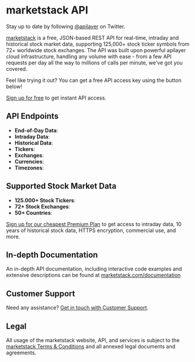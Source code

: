 # marketstack API

Stay up to date by following [@apilayer](https://twitter.com/apilayer) on Twitter.

[marketstack](https://marketstack.com) is a free, JSON-based REST API for real-time, intraday and historical stock market data, supporting 125,000+ stock ticker symbols from 72+ worldwide stock exchanges. The API was built upon powerful apilayer cloud infrastructure, handling any volume with ease - from a few API requests per day all the way to millions of calls per minute, we've got you covered.

Feel like trying it out? You can get a free API access key using the button below!

[Sign up for free](https://marketstack.com/product) to get instant API access.

## API Endpoints

* **End-of-Day Data**:
* **Intraday Data**:
* **Historical Data**:
* **Tickers**:
* **Exchanges**:
* **Currencies**:
* **Timezones**:

## Supported Stock Market Data

* **125.000+ Stock Tickers**:
* **72+ Stock Exchanges**:
* **50+ Countries**:

[Sign up for our cheapest Premium Plan](https://marketstack.com/signup/basic) to get access to intraday data, 10 years of historical stock data, HTTPS encryption, commercial use, and more.

## In-depth Documentation

An in-depth API documentation, including interactive code examples and extensive descriptions can be found at [marketstack.com/documentation](https://marketstack.com/documentation)

## Customer Support
Need any assistance? [Get in touch with Customer Support](mailto:support@marketstack.com).

## Legal

All usage of the marketstack website, API, and services is subject to the [marketstack Terms & Conditions](https://marketstack.com/terms) and all annexed legal documents and agreements.
